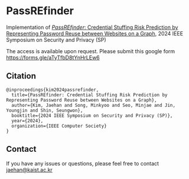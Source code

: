 # PassREfinder

Implementation of [*PassREfinder*: Credential Stuffing Risk Prediction by Representing Password Reuse between Websites on a Graph](https://www.computer.org/csdl/proceedings-article/sp/2024/313000a020/1RjE9X1AJDa), 2024 IEEE Symposium on Security and Privacy (SP)

The access is available upon request. Please submit this google form https://forms.gle/aTyTfbD8tYnHrLEw6

## Citation
```
@inproceedings{kim2024passrefinder,
  title={PassREfinder: Credential Stuffing Risk Prediction by Representing Password Reuse between Websites on a Graph},
  author={Kim, Jaehan and Song, Minkyoo and Seo, Minjae and Jin, Youngjin and Shin, Seungwon},
  booktitle={2024 IEEE Symposium on Security and Privacy (SP)},
  year={2024},
  organization={IEEE Computer Society}
}
```

## Contact
If you have any issues or questions, please feel free to contact jaehan@kaist.ac.kr
